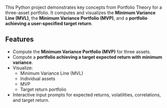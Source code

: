 This Python project demonstrates key concepts from Portfolio Theory for a three-asset portfolio. It computes and visualizes the **Minimum Variance Line (MVL)**, the **Minimum Variance Portfolio (MVP)**, and a **portfolio achieving a user-specified target return**.

## Features
- Compute the **Minimum Variance Portfolio (MVP)** for three assets.
- Compute a **portfolio achieving a target expected return with minimum variance**.
- Visualize:
  - Minimum Variance Line (MVL)
  - Individual assets
  - MVP
  - Target return portfolio
- Interactive input prompts for expected returns, volatilities, correlations, and target return.
